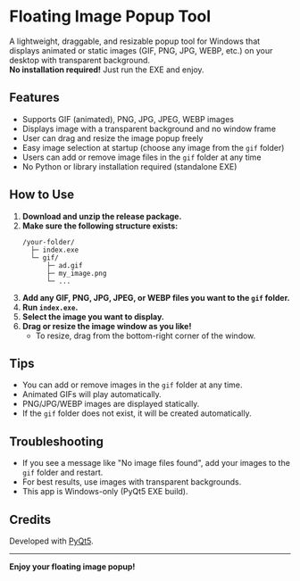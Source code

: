 # Floating Image Popup Tool

A lightweight, draggable, and resizable popup tool for Windows that displays animated or static images (GIF, PNG, JPG, WEBP, etc.) on your desktop with transparent background.  
**No installation required!** Just run the EXE and enjoy.

## Features

- Supports GIF (animated), PNG, JPG, JPEG, WEBP images
- Displays image with a transparent background and no window frame
- User can drag and resize the image popup freely
- Easy image selection at startup (choose any image from the `gif` folder)
- Users can add or remove image files in the `gif` folder at any time
- No Python or library installation required (standalone EXE)

## How to Use

1. **Download and unzip the release package.**
2. **Make sure the following structure exists:**
    ```
    /your-folder/
      ├─ index.exe
      └─ gif/
          ├─ ad.gif
          ├─ my_image.png
          └─ ...
    ```
3. **Add any GIF, PNG, JPG, JPEG, or WEBP files you want to the `gif` folder.**
4. **Run `index.exe`.**
5. **Select the image you want to display.**
6. **Drag or resize the image window as you like!**
    - To resize, drag from the bottom-right corner of the window.

## Tips

- You can add or remove images in the `gif` folder at any time.
- Animated GIFs will play automatically.
- PNG/JPG/WEBP images are displayed statically.
- If the `gif` folder does not exist, it will be created automatically.

## Troubleshooting

- If you see a message like "No image files found", add your images to the `gif` folder and restart.
- For best results, use images with transparent backgrounds.
- This app is Windows-only (PyQt5 EXE build).

## Credits

Developed with [PyQt5](https://pypi.org/project/PyQt5/).

---

**Enjoy your floating image popup!**
